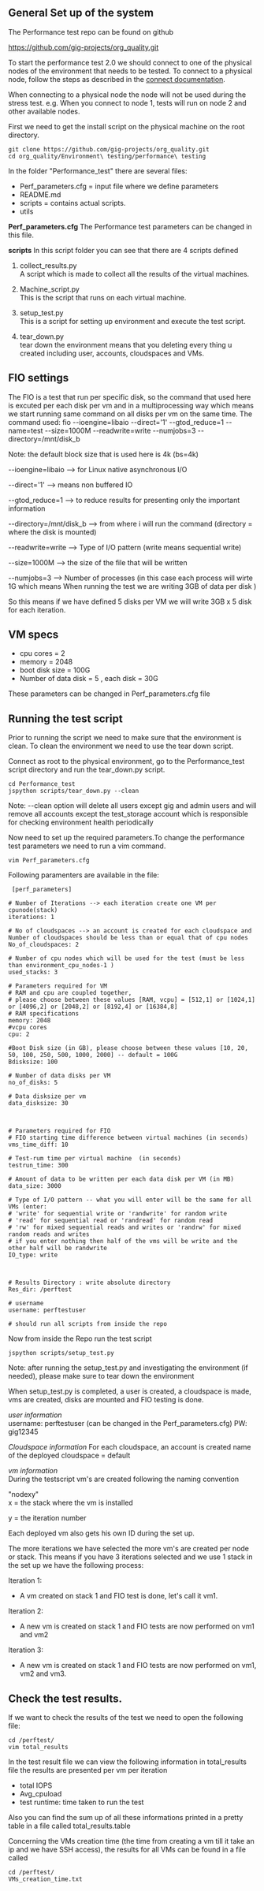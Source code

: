 ## General Set up of the system
The Performance test repo can be found on github

https://github.com/gig-projects/org_quality.git


To start the performance test 2.0 we should connect to one of the physical nodes of the environment that needs to be tested. To connect to a physical node, follow the steps as described in the [connect documentation](connect.md).

When connecting to a physical node the node will not be used during the stress test. e.g. When you connect to node 1, tests will run on node 2 and other available nodes.

First we need to get the install script on the physical machine on the root directory.
```
git clone https://github.com/gig-projects/org_quality.git
cd org_quality/Environment\ testing/performance\ testing
```

In the folder "Performance_test" there are several files:
- Perf_parameters.cfg  = input file where we define parameters
- README.md  
- scripts  =  contains actual scripts.
- utils

**Perf_parameters.cfg**
The Performance test parameters can be changed in this file.

**scripts**
In this script folder you can see that there are 4 scripts defined

1. collect_results.py  
A script which is made to collect all the results of the virtual machines.

2. Machine_script.py  
This is the script that runs on each virtual machine.

3. setup_test.py  
This is a script for setting up environment and execute the test script.  
4. tear_down.py  
tear down the environment means that you deleting every thing u created including user, accounts, cloudspaces and VMs.

## FIO settings
The FIO is a test that run per specific disk, so the command that used here is excuted per each disk per vm and in a multiprocessing way which means we start running same command on all disks per vm on the same time.
The command used:
fio --ioengine=libaio --direct='1' --gtod_reduce=1 --name=test --size=1000M --readwrite=write --numjobs=3  --directory=/mnt/disk_b

Note: the default block size that is used here is 4k (bs=4k)

--ioengine=libaio --> for Linux native asynchronous I/O

--direct='1'      --> means non buffered IO

--gtod_reduce=1   --> to reduce results for presenting only the important information

--directory=/mnt/disk_b --> from where i will run the command (directory = where the disk is mounted)

--readwrite=write --> Type of I/O pattern (write means sequential write)

--size=1000M      --> the size of the file that will be written

--numjobs=3       --> Number of processes (in this case each process will wirte 1G which means When running the test we are writing 3GB of data per disk )

So this means if we have defined 5 disks per VM we will write 3GB x 5 disk for each iteration.

## VM specs
- cpu cores = 2
- memory = 2048
- boot disk size = 100G
- Number of data disk = 5 , each disk = 30G

 These parameters can be changed in Perf_parameters.cfg file


## Running the test script
Prior to running the script we need to make sure that the environment is clean. To clean the environment we need to use the tear down script.

Connect as root to the physical environment, go to the Performance_test script directory and run the tear_down.py script.

```
cd Performance_test
jspython scripts/tear_down.py --clean
```
Note: --clean option will delete all users except gig and admin users and will remove all accounts except the test_storage account which is responsible for checking environment health periodically

Now need to set up the required parameters.To change the performance test parameters we need to run a vim command.
```
vim Perf_parameters.cfg
```
Following paramenters are available in the file:
```
 [perf_parameters]

# Number of Iterations --> each iteration create one VM per cpunode(stack)
iterations: 1

# No of cloudspaces --> an account is created for each cloudspace and Number of cloudspaces should be less than or equal that of cpu nodes
No_of_cloudspaces: 2

# Number of cpu nodes which will be used for the test (must be less than environment_cpu_nodes-1 )
used_stacks: 3

# Parameters required for VM
# RAM and cpu are coupled together,
# please choose between these values [RAM, vcpu] = [512,1] or [1024,1] or [4096,2] or [2048,2] or [8192,4] or [16384,8]
# RAM specifications
memory: 2048
#vcpu cores
cpu: 2

#Boot Disk size (in GB), please choose between these values [10, 20, 50, 100, 250, 500, 1000, 2000] -- default = 100G
Bdisksize: 100

# Number of data disks per VM
no_of_disks: 5

# Data disksize per vm
data_disksize: 30



# Parameters required for FIO
# FIO starting time difference between virtual machines (in seconds)
vms_time_diff: 10

# Test-rum time per virtual machine  (in seconds)
testrun_time: 300

# Amount of data to be written per each data disk per VM (in MB)
data_size: 3000

# Type of I/O pattern -- what you will enter will be the same for all VMs (enter:
# 'write' for sequential write or 'randwrite' for random write
# 'read' for sequential read or 'randread' for random read
# 'rw' for mixed sequential reads and writes or 'randrw' for mixed random reads and writes
# if you enter nothing then half of the vms will be write and the other half will be randwrite
IO_type: write



# Results Directory : write absolute directory
Res_dir: /perftest

# username
username: perftestuser

# should run all scripts from inside the repo

```
Now from inside the Repo run the test script
```
jspython scripts/setup_test.py
```
Note: after running the setup_test.py and investigating the environment (if needed), please make sure
to tear down the environment

When setup_test.py is completed, a user is created, a cloudspace is made, vms are created, disks are mounted and FIO testing is done.

*user information*  
username: perftestuser (can be changed in the Perf_parameters.cfg)
PW: gig12345

*Cloudspace information*
For each cloudspace, an account is created
name of the deployed cloudspace = default

*vm information*  
During the testscript vm's are created following the naming convention  

"nodexy"   
x = the stack where the vm is installed

y = the iteration number  

Each deployed vm also gets his own ID during the set up.  

The more iterations we have selected the more vm's are created per node or stack. This means if you have 3 iterations selected and we use 1 stack in the set up we have the following process:

Iteration 1:
- A vm created on stack 1 and FIO test is done, let's call it vm1.

Iteration 2:
- A new vm is created on stack 1 and FIO tests are now performed on vm1 and vm2

Iteration 3:
- A new vm is created on stack 1 and FIO tests are now performed on vm1, vm2 and vm3.


## Check the test results.
If we want to check the results of the test we need to open the following file:  
```
cd /perftest/
vim total_results
```
In the test result file we can view the following information in total_results file
the results are presented per vm per iteration
- total IOPS
- Avg_cpuload
- test runtime: time taken to run the test

Also you can find the sum up of all these informations printed in a pretty table
in a file called total_results.table

Concerning the VMs creation time (the time from creating a vm till it take an ip and we have SSH access), the results for all VMs can be found in a file called
```
cd /perftest/
VMs_creation_time.txt
```
